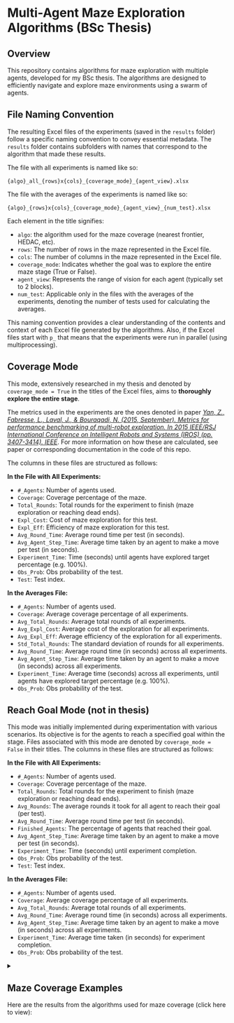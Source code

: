 # Multi-Agent Maze Exploration Algorithms (BSc Thesis)

## Overview
This repository contains algorithms for maze exploration with multiple agents, developed for my BSc thesis. The algorithms are designed to efficiently navigate and explore maze environments using a swarm of agents.

## File Naming Convention
The resulting Excel files of the experiments (saved in the `results` folder) follow a specific naming convention to convey essential metadata. The `results` folder contains subfolders with names that correspond to the algorithm that made these results.

The file with all experiments is named like so:

```
{algo}_all_{rows}x{cols}_{coverage_mode}_{agent_view}.xlsx
```

The file with the averages of the experiments is named like so:

```
{algo}_{rows}x{cols}_{coverage_mode}_{agent_view}_{num_test}.xlsx
```

Each element in the title signifies:

- `algo`: the algorithm used for the maze coverage (nearest frontier, HEDAC, etc).
- `rows`: The number of rows in the maze represented in the Excel file.
- `cols`: The number of columns in the maze represented in the Excel file.
- `coverage_mode`: Indicates whether the goal was to explore the entire maze stage (True or False).
- `agent_view`: Represents the range of vision for each agent (typically set to 2 blocks).
- `num_test`: Applicable only in the files with the averages of the experiments, denoting the number of tests used for calculating the averages.

This naming convention provides a clear understanding of the contents and context of each Excel file generated by the algorithms. Also, if the Excel files start with `p_` that means that the experiments were run in parallel (using multiprocessing).

## Coverage Mode

This mode, extensively researched in my thesis and denoted by `coverage_mode = True` in the titles of the Excel files, aims to **thoroughly explore the entire stage**. 

The metrics used in the experiments are the ones denoted in paper *<u>Yan, Z., Fabresse, L., Laval, J., & Bouraqadi, N. (2015, September). Metrics for performance benchmarking of multi-robot exploration. In 2015 IEEE/RSJ International Conference on Intelligent Robots and Systems (IROS) (pp. 3407-3414). IEEE</u>*. For more information on how these are calculated, see paper or corresponding documentation in the code of this repo.

The columns in these files are structured as follows:

**In the File with All Experiments:**
- `#_Agents`: Number of agents used.
- `Coverage`: Coverage percentage of the maze.
- `Total_Rounds`: Total rounds for the experiment to finish (maze exploration or reaching dead ends).
- `Expl_Cost`: Cost of maze exploration for this test.
- `Expl_Eff`: Efficiency of maze exploration for this test.
- `Avg_Round_Time`: Average round time per test (in seconds).
- `Avg_Agent_Step_Time`: Average time taken by an agent to make a move per test (in seconds).
- `Experiment_Time`: Time (seconds) until agents have explored target percentage (e.g. 100%).
- `Obs_Prob`: Obs probability of the test.
- `Test`: Test index.

**In the Averages File:**
- `#_Agents`: Number of agents used.
- `Coverage`: Average coverage percentage of all experiments.
- `Avg_Total_Rounds`: Average total rounds of all experiments.
- `Avg_Expl_Cost`: Average cost of the exploration for all experiments.
- `Avg_Expl_Eff`: Average efficiency of the exploration for all experiments.
- `Std_Total_Rounds`: The standard deviation of rounds for all experiments.
- `Avg_Round_Time`: Average round time (in seconds) across all experiments.
- `Avg_Agent_Step_Time`: Average time taken by an agent to make a move (in seconds) across all experiments.
- `Experiment_Time`: Average time (seconds) across all experiments, until agents have explored target percentage (e.g. 100%).
- `Obs_Prob`: Obs probability of the test.

## Reach Goal Mode (not in thesis)

This mode was initially implemented during experimentation with various scenarios. Its objective is for the agents to reach a specified goal within the stage. Files associated with this mode are denoted by `coverage_mode = False` in their titles. The columns in these files are structured as follows:

**In the File with All Experiments:**
- `#_Agents`: Number of agents used.
- `Coverage`: Coverage percentage of the maze.
- `Total_Rounds`: Total rounds for the experiment to finish (maze exploration or reaching dead ends).
- `Avg_Rounds`: The average rounds it took for all agent to reach their goal (per test).
- `Avg_Round_Time`: Average round time per test (in seconds).
- `Finished_Agents`: The percentage of agents that reached their goal.
- `Avg_Agent_Step_Time`: Average time taken by an agent to make a move per test (in seconds).
- `Experiment_Time`: Time (seconds) until experiment completion.
- `Obs_Prob`: Obs probability of the test.
- `Test`: Test index.

**In the Averages File:**
- `#_Agents`: Number of agents used.
- `Coverage`: Average coverage percentage of all experiments.
- `Avg_Total_Rounds`: Average total rounds of all experiments.
- `Avg_Round_Time`: Average round time (in seconds) across all experiments.
- `Avg_Agent_Step_Time`: Average time taken by an agent to make a move (in seconds) across all experiments.
- `Experiment_Time`: Average time taken (in seconds) for experiment completion.
- `Obs_Prob`: Obs probability of the test.


<details closed>
<summary><h2>Maze Coverage Examples</h2>Here are the results from the algorithms used for maze coverage (click here to view):</summary>

### Nearest-Frontier

<p align="center">
  <img src="utils/nf_30x30_10agents.gif" alt="Nearest-Frontier">
</p>

### HEDAC

<p align="center">
  <img src="utils/hedac_30x30_10agents.gif" alt="HEDAC">
</p>

### Cost Utility - MNM:
<p align="center">
  <img src="utils/cu_mnm_30x30_10agents.gif" alt="CU_MNM">
</p>

### Cost Utility - JGR:
<p align="center">
  <img src="utils/cu_jgr_30x30_10agents_0.8.gif" alt="CU_JGR">
</p>
</details>
